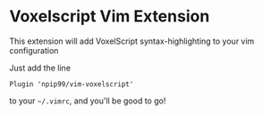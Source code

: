 # Voxelscript Vim Extension

This extension will add VoxelScript syntax-highlighting to your vim configuration

Just add the line

```
Plugin 'npip99/vim-voxelscript'
```

to your `~/.vimrc`, and you'll be good to go!
